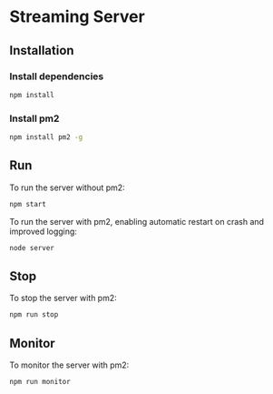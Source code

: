 # Streaming Server

## Installation

### Install dependencies

```bash
npm install
```

### Install pm2

```bash
npm install pm2 -g
```

## Run

To run the server without pm2:

```bash
npm start
```

To run the server with pm2, enabling automatic restart on crash and improved logging:

```bash
node server
```

## Stop

To stop the server with pm2:

```bash
npm run stop
```

## Monitor

To monitor the server with pm2:

```bash
npm run monitor
```
